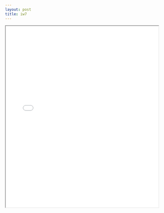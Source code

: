 ```yaml
---
layout: post
title: iw7
---
```


<div class="pdf-container">
<iframe src="/ea/assets/pdfs/misc/iw7.pdf" height="600" width="100%" allowFullScreen="true"></iframe>
</div>

